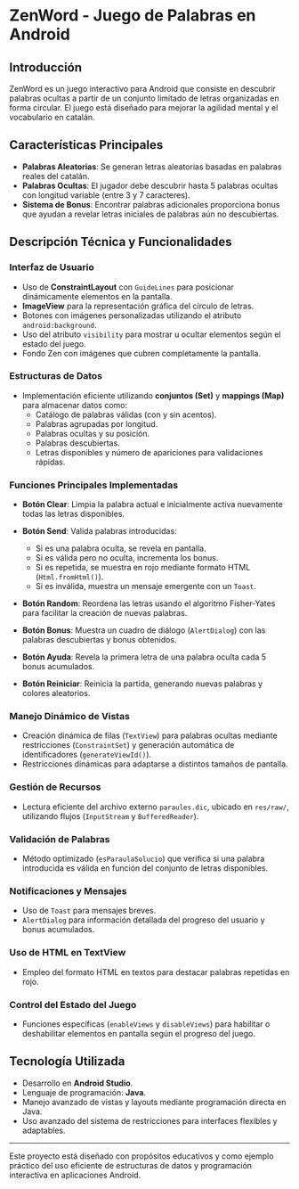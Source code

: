 # ZenWord - Juego de Palabras en Android

## Introducción
ZenWord es un juego interactivo para Android que consiste en descubrir palabras ocultas a partir de un conjunto limitado de letras organizadas en forma circular. El juego está diseñado para mejorar la agilidad mental y el vocabulario en catalán.

## Características Principales
- **Palabras Aleatorias**: Se generan letras aleatorias basadas en palabras reales del catalán.
- **Palabras Ocultas**: El jugador debe descubrir hasta 5 palabras ocultas con longitud variable (entre 3 y 7 caracteres).
- **Sistema de Bonus**: Encontrar palabras adicionales proporciona bonus que ayudan a revelar letras iniciales de palabras aún no descubiertas.

## Descripción Técnica y Funcionalidades

### Interfaz de Usuario
- Uso de **ConstraintLayout** con `GuideLines` para posicionar dinámicamente elementos en la pantalla.
- **ImageView** para la representación gráfica del círculo de letras.
- Botones con imágenes personalizadas utilizando el atributo `android:background`.
- Uso del atributo `visibility` para mostrar u ocultar elementos según el estado del juego.
- Fondo Zen con imágenes que cubren completamente la pantalla.

### Estructuras de Datos
- Implementación eficiente utilizando **conjuntos (Set)** y **mappings (Map)** para almacenar datos como:
  - Catálogo de palabras válidas (con y sin acentos).
  - Palabras agrupadas por longitud.
  - Palabras ocultas y su posición.
  - Palabras descubiertas.
  - Letras disponibles y número de apariciones para validaciones rápidas.

### Funciones Principales Implementadas
- **Botón Clear**: Limpia la palabra actual e inicialmente activa nuevamente todas las letras disponibles.
- **Botón Send**: Valida palabras introducidas:
  - Si es una palabra oculta, se revela en pantalla.
  - Si es válida pero no oculta, incrementa los bonus.
  - Si es repetida, se muestra en rojo mediante formato HTML (`Html.fromHtml()`).
  - Si es inválida, muestra un mensaje emergente con un `Toast`.

- **Botón Random**: Reordena las letras usando el algoritmo Fisher-Yates para facilitar la creación de nuevas palabras.
- **Botón Bonus**: Muestra un cuadro de diálogo (`AlertDialog`) con las palabras descubiertas y bonus obtenidos.
- **Botón Ayuda**: Revela la primera letra de una palabra oculta cada 5 bonus acumulados.
- **Botón Reiniciar**: Reinicia la partida, generando nuevas palabras y colores aleatorios.

### Manejo Dinámico de Vistas
- Creación dinámica de filas (`TextView`) para palabras ocultas mediante restricciones (`ConstraintSet`) y generación automática de identificadores (`generateViewId()`).
- Restricciones dinámicas para adaptarse a distintos tamaños de pantalla.

### Gestión de Recursos
- Lectura eficiente del archivo externo `paraules.dic`, ubicado en `res/raw/`, utilizando flujos (`InputStream` y `BufferedReader`).

### Validación de Palabras
- Método optimizado (`esParaulaSolucio`) que verifica si una palabra introducida es válida en función del conjunto de letras disponibles.

### Notificaciones y Mensajes
- Uso de `Toast` para mensajes breves.
- `AlertDialog` para información detallada del progreso del usuario y bonus acumulados.

### Uso de HTML en TextView
- Empleo del formato HTML en textos para destacar palabras repetidas en rojo.

### Control del Estado del Juego
- Funciones específicas (`enableViews` y `disableViews`) para habilitar o deshabilitar elementos en pantalla según el progreso del juego.

## Tecnología Utilizada
- Desarrollo en **Android Studio**.
- Lenguaje de programación: **Java**.
- Manejo avanzado de vistas y layouts mediante programación directa en Java.
- Uso avanzado del sistema de restricciones para interfaces flexibles y adaptables.

---

Este proyecto está diseñado con propósitos educativos y como ejemplo práctico del uso eficiente de estructuras de datos y programación interactiva en aplicaciones Android.

